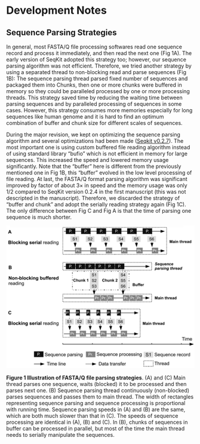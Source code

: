 # Development Notes


## Sequence Parsing Strategies

In general, most FASTA/Q file processing softwares read one sequence record and process it immediately, and then read the next one (Fig 1A). The early version of SeqKit adopted this strategy too; however, our sequence parsing algorithm was not efficient. Therefore, we tried another strategy by using a separated thread to non-blocking read and parse sequences (Fig 1B): The sequence parsing thread parsed fixed number of sequences and packaged them into Chunks, then one or more chunks were buffered in memory so they could be paralleled processed by one or more processing threads. This strategy saved time by reducing the waiting time between parsing sequences and by paralleled processing of sequences in some cases. However, this strategy consumes more memories especially for long sequences like human genome and it is hard to find an optimum combination of buffer and chunk size for different scales of sequences. 

During the major revision, we kept on optimizing the sequence parsing algorithm and several optimizations had been made ([Seqkit v0.2.7](https://github.com/shenwei356/seqkit/releases/tag/v0.2.7)). The most important one is using custom buffered file reading algorithm instead of using standard library “bufio” which is not efficient in memory for large sequences. This increased the speed and lowered memory usage significantly. Note that the “buffer” here is different from the previously mentioned one in Fig 1B, this “buffer” evolved in the low level processing of file reading. At last, the FASTA/Q format parsing algorithm was significant improved by factor of about 3× in speed and the memory usage was only 1/2 compared to SeqKit version 0.2.4 in the first manuscript (this was not descripted in the manuscript). Therefore, we discarded the strategy of “buffer and chunk” and adopt the serially reading strategy again (Fig 1C). The only difference between Fig C and Fig A is that the time of parsing one sequence is much shorter.

![sequence-parsing-strategies.png](files/sequence-parsing-strategies.png)

**Figure 1 Illustration of FASTA/Q file parsing strategies**. (A) and (C) Main thread parses one sequence, waits (blocked) it to be processed and then parses next one. (B) Sequence parsing thread continuously (non-blocked) parses sequences and passes them to main thread. The width of rectangles representing sequence parsing and sequence processing is proportional with running time. Sequence parsing speeds in (A) and (B) are the same, which are both much slower than that in (C). The speeds of sequence processing are identical in (A), (B) and (C). In (B), chunks of sequences in buffer can be processed in parallel, but most of the time the main thread needs to serially manipulate the sequences.
